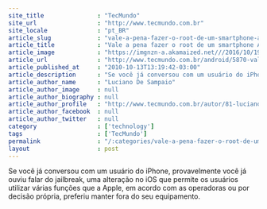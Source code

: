 ```yaml
---
site_title               : "TecMundo"
site_url                 : "http://www.tecmundo.com.br"
site_locale              : "pt_BR"
article_slug             : "vale-a-pena-fazer-o-root-de-um-smartphone-android"
article_title            : "Vale a pena fazer o root de um smartphone Android?"
article_image            : "https://imgnzn-a.akamaized.net///2016/10/19/19153550125181-t1200x480.jpg"
article_url              : "http://www.tecmundo.com.br/android/5870-vale-a-pena-fazer-o-root-de-um-smartphone-android-.htm"
article_published_at     : "2010-10-13T13:19:42-03:00"
article_description      : "Se você já conversou com um usuário do iPhone, provavelmente você já ouviu falar do jailbreak, uma alteração no iOS que permite os usuários utilizar várias funções que a Apple, em acordo com as operadoras ou por decisão própria, preferiu manter fora do seu equipamento."
article_author_name      : "Luciano De Sampaio"
article_author_image     : null
article_author_biography : null
article_author_profile   : "http://www.tecmundo.com.br/autor/81-luciano-de-sampaio/"
article_author_facebook  : null
article_author_twitter   : null
category                 : ['technology']
tags                     : ['TecMundo']
permalink                : "/:categories/vale-a-pena-fazer-o-root-de-um-smartphone-android/"
layout                   : post
---
```


Se você já conversou com um usuário do iPhone, provavelmente você já ouviu falar do jailbreak, uma alteração no iOS que permite os usuários utilizar várias funções que a Apple, em acordo com as operadoras ou por decisão própria, preferiu manter fora do seu equipamento.
